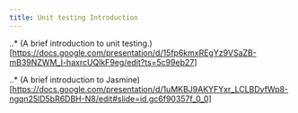 ```yaml
---
title: Unit testing Introduction
---
```




..* (A brief introduction to unit testing.)
[https://docs.google.com/presentation/d/15fp6kmxREgYz9VSaZB-mB39NZWM_I-haxrcUQlkF9eg/edit?ts=5c99eb27]

..* (A brief introduction to Jasmine)[https://docs.google.com/presentation/d/1uMKBJ9AKYFYxr_LCLBDyfWp8-ngqn25lD5bR6DBH-N8/edit#slide=id.gc6f90357f_0_0]